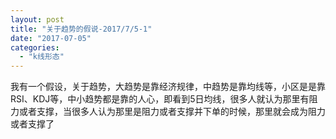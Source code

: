 ```yaml
---
layout: post
title: "关于趋势的假说-2017/7/5-1"
date: "2017-07-05"
categories: 
  - "k线形态"
---
```


我有一个假设，关于趋势，大趋势是靠经济规律，中趋势是靠均线等，小区是是靠RSI、KDJ等，中小趋势都是靠的人心，即看到5日均线，很多人就认为那里有阻力或者支撑，当很多人认为那里是阻力或者支撑并下单的时候，那里就会成为阻力或者支撑了
